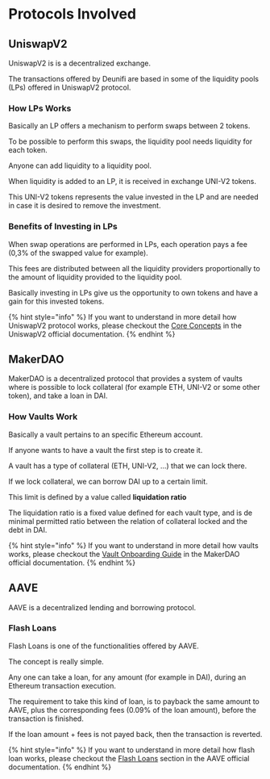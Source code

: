 # Protocols Involved

## UniswapV2

UniswapV2 is is a decentralized exchange. 

The transactions offered by Deunifi are based in some of the liquidity pools \(LPs\) offered in UniswapV2 protocol.

### How LPs Works

Basically an LP offers a mechanism to perform swaps between 2 tokens.

To be possible to perform this swaps, the liquidity pool needs liquidity for each token.

Anyone can add liquidity to a liquidity pool.

When liquidity is added to an LP, it is received in exchange UNI-V2 tokens.

This UNI-V2 tokens represents the value invested in the LP and are needed in case it is desired to remove the investment.

### Benefits of Investing in LPs

When swap operations are performed in LPs, each operation pays a fee \(0,3% of the swapped value for example\).

This fees are distributed between all the liquidity providers proportionally to the amount of liquidity provided to the liquidity pool.

Basically investing in LPs give us the opportunity to own tokens and have a gain for this invested tokens.

{% hint style="info" %}
If you want to understand in more detail how UniswapV2 protocol works, please checkout the [Core Concepts](https://uniswap.org/docs/v2/core-concepts/swaps) in the UniswapV2 official documentation.
{% endhint %}

## MakerDAO

MakerDAO is a decentralized protocol that provides a system of vaults where is possible to lock collateral \(for example ETH, UNI-V2 or some other token\), and take a loan in DAI.

### How Vaults Work

Basically a vault pertains to an specific Ethereum account.

If anyone wants to have a vault the first step is to create it.

A vault has a type of collateral \(ETH, UNI-V2, ...\) that we can lock there.

If we lock collateral, we can borrow DAI up to a certain limit.

This limit is defined by a value called **liquidation ratio** 

The liquidation ratio is a fixed value defined for each vault type, and is de minimal permitted ratio between the relation of collateral locked and the debt in DAI.

{% hint style="info" %}
If you want to understand in more detail how vaults works, please checkout the [Vault Onboarding Guide](https://community-development.makerdao.com/en/learn/vaults/vault-onboarding-guide) in the MakerDAO official documentation.
{% endhint %}

## AAVE

AAVE is a decentralized lending and borrowing protocol.

### Flash Loans

Flash Loans is one of the functionalities offered by AAVE.

The concept is really simple.

Any one can take a loan, for any amount \(for example in DAI\), during an Ethereum transaction execution.

The requirement to take this kind of loan, is to payback the same amount to AAVE, plus the corresponding fees \(0.09% of the loan amount\), before the transaction is finished.

If the loan amount + fees is not payed back, then the transaction is reverted.

{% hint style="info" %}
If you want to understand in more detail how flash loan works, please checkout the [Flash Loans](https://docs.aave.com/faq/flash-loans) section in the AAVE official documentation.
{% endhint %}

